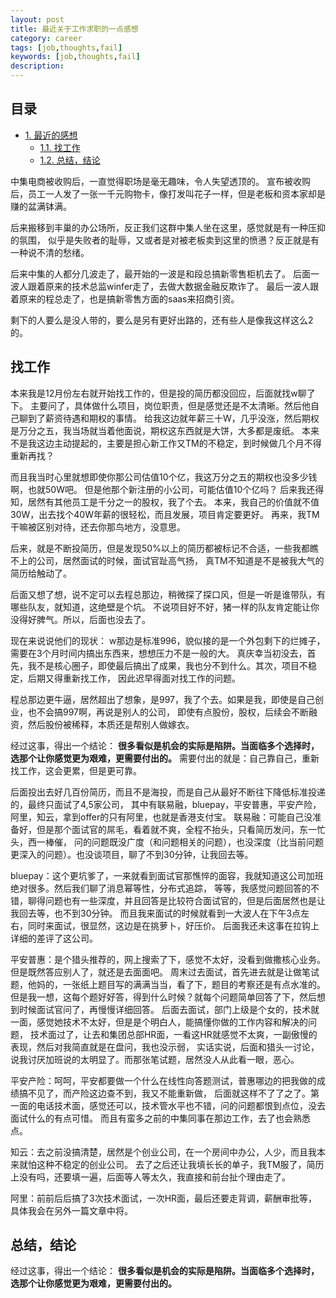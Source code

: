 ```yaml
---
layout: post
title: 最近关于工作求职的一点感想
category: career
tags: [job,thoughts,fail]
keywords: [job,thoughts,fail]
description: 
---
```


<div id="table-of-contents">
<h2>目录</h2>
<div id="text-table-of-contents">
<ul>
<li><a href="#sec-1">1. 最近的感想</a>
<ul>
<li><a href="#sec-1-1">1.1. 找工作</a></li>
<li><a href="#sec-1-2">1.2. 总结，结论</a></li>
</ul>
</li>
</ul>
</div>
</div>



中集电商被收购后，一直觉得职场是毫无趣味，令人失望透顶的。
宣布被收购后，员工一人发了一张一千元购物卡，像打发叫花子一样，但是老板和资本家却是赚的盆满钵满。

后来搬移到丰巢的办公场所，反正我们这群中集人坐在这里，感觉就是有一种压抑的氛围，
似乎是失败者的耻辱，又或者是对被老板卖到这里的愤懑？反正就是有一种说不清的愁绪。

后来中集的人都分几波走了，最开始的一波是和段总搞新零售柜机去了。
后面一波人跟着原来的技术总监winfer走了，去做大数据金融反欺诈了。
最后一波人跟着原来的程总走了，也是搞新零售方面的saas来招商引资。

剩下的人要么是没人带的，要么是另有更好出路的，还有些人是像我这样这么2的。

## 找工作<a id="sec-1-1" name="sec-1-1"></a>

本来我是12月份左右就开始找工作的，但是投的简历都没回应，后面就找w聊了下。
主要问了，具体做什么项目，岗位职责，但是感觉还是不太清晰。然后他自己聊到了薪资待遇和期权的事情。
给我这边就年薪三十W，几乎没涨，然后期权是万分之五，我当场就当着他面说，期权这东西就是大饼，大多都是废纸。
本来不是我这边主动提起的，主要是担心新工作又TM的不稳定，到时候做几个月不得重新再找？

而且我当时心里就想即使你那公司估值10个亿，我这万分之五的期权也没多少钱啊，也就50W吧。
但是他那个新注册的小公司，可能估值10个亿吗？
后来我还得知，居然有其他员工是千分之一的股权，我了个去。
本来，我自己的价值就不值30W，出去找个40W年薪的很轻松，而且发展，项目肯定要更好。
再来，我TM干嘛被区别对待，还去你那鸟地方，没意思。

后来，就是不断投简历，但是发现50%以上的简历都被标记不合适，一些我都瞧不上的公司，居然面试的时候，面试官趾高气扬，
真TM不知道是不是被我大气的简历给触动了。

后面又想了想，说不定可以去程总那边，稍微探了探口风，但是一听是谁带队，有哪些队友，就知道，这绝壁是个坑。
不说项目好不好，猪一样的队友肯定能让你没得好脾气。所以，后面也没去了。

现在来说说他们的现状：
w那边是标准996，貌似接的是一个外包剩下的烂摊子，需要在3个月时间内搞出东西来，想想压力不是一般的大。
真庆幸当初没去，首先，我不是核心圈子，即使最后搞出了成果，我也分不到什么。其次，项目不稳定，后期又得重新找工作，
因此迟早得面对找工作的问题。

程总那边更牛逼，居然超出了想象，是997，我了个去。如果是我，即使是自己创业，也不会搞997啊，再说是别人的公司，
即使有点股份，股权，后续会不断融资，然后股份被稀释，本质还是帮别人做嫁衣。

经过这事，得出一个结论： **很多看似是机会的实际是陷阱。当面临多个选择时，选那个让你感觉更为艰难，更需要付出的。**
需要付出的就是：自己靠自己，重新找工作，这会更累，但是更可靠。

后面投出去好几百份简历，而且不是海投，而是自己从最好不断往下降低标准投递的，最终只面试了4,5家公司，
其中有联易融，bluepay，平安普惠，平安产险，阿里，知云，拿到offer的只有阿里，也就是香港支付宝。
联易融：可能自己没准备好，但是那个面试官的屌毛，看着就不爽，全程不抬头，只看简历发问，东一忙头，西一棒催，
问的问题既没广度（和问题相关的问题），也没深度（比当前问题更深入的问题）。也没谈项目，聊了不到30分钟，让我回去等。

bluepay：这个更坑爹了，一来就看到面试官那憔悴的面容，我就知道这公司加班绝对很多。然后我们聊了消息幂等性，分布式追踪，
等等，我感觉问题回答的不错，聊得问题也有一些深度，并且回答是比较符合面试官的，但是后面居然也是让我回去等，也不到30分钟。
而且我来面试的时候就看到一大波人在下午3点左右，同时来面试，很显然，这边是在挑萝卜，好压价。
后面我还未这事在拉钩上详细的差评了这公司。

平安普惠：是个猎头推荐的，网上搜索了下，感觉不太好，没看到做撒核心业务。但是既然答应别人了，就还是去面面吧。
周末过去面试，首先进去就是让做笔试题，他妈的，一张纸上题目写的满满当当，看了下，题目的考察还是有点水准的。
但是我一想，这每个题好好答，得到什么时候？就每个问题简单回答了下，然后想到时候面试官问了，再慢慢详细回答。
后面去面试，部门上级是个女的，技术就一面，感觉她技术不太好，但是是个明白人，能搞懂你做的工作内容和解决的问题，
技术面过了，让去和集团总部HR面，一看这HR就感觉不太爽，一副傲慢的表现，然后对我简直就是在盘问，我也没示弱，
实话实说，后面和猎头一讨论，说我讨厌加班说的太明显了。而那张笔试题，居然没人从此看一眼，恶心。

平安产险：呵呵，平安都要做一个什么在线性向答题测试，普惠哪边的把我做的成绩搞不见了，而产险这边查不到，我又不能重新做，
后面就这样不了了之了。第一面的电话技术面，感觉还可以，技术管水平也不错，问的问题都恨到点位，没去面试什么的有点可惜。
而且有蛮多之前的中集同事在那边工作，去了也会熟悉点。

知云：去之前没搞清楚，居然是个创业公司，在一个房间中办公，人少，而且我本来就怕这种不稳定的创业公司。
去了之后还让我填长长的单子，我TM服了，简历上没有吗，还要填一遍，后面等人等太久，我直接和前台扯个理由走了。

阿里：前前后后搞了3次技术面试，一次HR面，最后还要走背调，薪酬审批等，具体我会在另外一篇文章中将。

## 总结，结论<a id="sec-1-2" name="sec-1-2"></a>

经过这事，得出一个结论： **很多看似是机会的实际是陷阱。当面临多个选择时，选那个让你感觉更为艰难，更需要付出的。**
